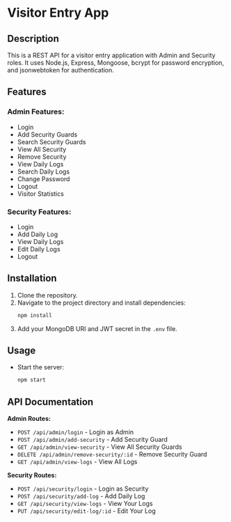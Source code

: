 # Visitor Entry App

## Description
This is a REST API for a visitor entry application with Admin and Security roles. It uses Node.js, Express, Mongoose, bcrypt for password encryption, and jsonwebtoken for authentication.

## Features
### Admin Features:
- Login
- Add Security Guards
- Search Security Guards
- View All Security
- Remove Security
- View Daily Logs
- Search Daily Logs
- Change Password
- Logout
- Visitor Statistics

### Security Features:
- Login
- Add Daily Log
- View Daily Logs
- Edit Daily Logs
- Logout

## Installation
1. Clone the repository.
2. Navigate to the project directory and install dependencies:
   ```bash
   npm install
   ```
3. Add your MongoDB URI and JWT secret in the `.env` file.

## Usage
- Start the server:
  ```bash
  npm start
  ```

## API Documentation
**Admin Routes:**
- `POST /api/admin/login` - Login as Admin
- `POST /api/admin/add-security` - Add Security Guard
- `GET /api/admin/view-security` - View All Security Guards
- `DELETE /api/admin/remove-security/:id` - Remove Security Guard
- `GET /api/admin/view-logs` - View All Logs

**Security Routes:**
- `POST /api/security/login` - Login as Security
- `POST /api/security/add-log` - Add Daily Log
- `GET /api/security/view-logs` - View Your Logs
- `PUT /api/security/edit-log/:id` - Edit Your Log
